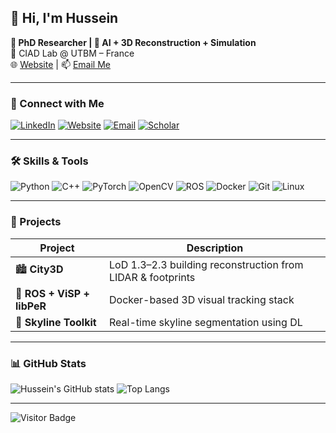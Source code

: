 ## 👋 Hi, I'm Hussein

**🧠 PhD Researcher | 🤖 AI + 3D Reconstruction + Simulation**  
🔬 CIAD Lab @ UTBM – France  
🌐 [Website](https://hussein-loubani.github.io) | 📫 [Email Me](mailto:hussein_lobs@outlook.com)

---

### 🔗 Connect with Me

[![LinkedIn](https://img.shields.io/badge/LinkedIn-0077B5?logo=linkedin&logoColor=white)](https://www.linkedin.com/in/hussein-loubani/)
[![Website](https://img.shields.io/badge/Website-000?logo=vercel&logoColor=white)](https://husein-loubani.github.io)
[![Email](https://img.shields.io/badge/Email-D14836?logo=gmail&logoColor=white)](mailto:hussein_lobs@outlook.com)
[![Scholar](https://img.shields.io/badge/Scholar-4285F4?logo=googlescholar&logoColor=white)](https://scholar.google.com/)

---

### 🛠 Skills & Tools

![Python](https://img.shields.io/badge/Python-3776AB?style=flat&logo=python&logoColor=white)
![C++](https://img.shields.io/badge/C++-00599C?style=flat&logo=c%2B%2B&logoColor=white)
![PyTorch](https://img.shields.io/badge/PyTorch-EE4C2C?style=flat&logo=pytorch&logoColor=white)
![OpenCV](https://img.shields.io/badge/OpenCV-5C3EE8?style=flat&logo=opencv&logoColor=white)
![ROS](https://img.shields.io/badge/ROS-22314E?style=flat&logo=ros&logoColor=white)
![Docker](https://img.shields.io/badge/Docker-2496ED?style=flat&logo=docker&logoColor=white)
![Git](https://img.shields.io/badge/Git-F05032?style=flat&logo=git&logoColor=white)
![Linux](https://img.shields.io/badge/Linux-FCC624?style=flat&logo=linux&logoColor=black)

---

### 📂 Projects

| Project               | Description                                       |
|-----------------------|---------------------------------------------------|
| 🏙️ **City3D**          | LoD 1.3–2.3 building reconstruction from LIDAR & footprints |
| 🧭 **ROS + ViSP + libPeR** | Docker-based 3D visual tracking stack        |
| 🌄 **Skyline Toolkit** | Real-time skyline segmentation using DL          |

---

### 📊 GitHub Stats

![Hussein's GitHub stats](https://github-readme-stats.vercel.app/api?username=hussein-loubani&show_icons=true&theme=default&hide_title=true)
![Top Langs](https://github-readme-stats.vercel.app/api/top-langs/?username=hussein-loubani&layout=compact&theme=default)

---

![Visitor Badge](https://visitor-badge.laobi.icu/badge?page_id=hussein-loubani)
